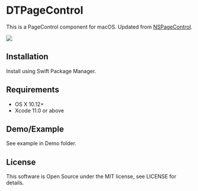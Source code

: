 # DTPageControl

This is a PageControl component for macOS. Updated from [NSPageControl](https://github.com/nerd0geek1/NSPageControl).

![](https://i.imgur.com/q8ZArtm.png)

## Installation
Install using Swift Package Manager.

## Requirements
- OS X 10.12+
- Xcode 11.0 or above

## Demo/Example
See example in Demo folder.


## License
This software is Open Source under the MIT license, see LICENSE for details.
